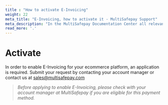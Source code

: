 ```yaml
---
title : "How to activate E-Invoicing"
weight: 22
meta_title: "E-Invoicing, how to activate it - MultiSafepay Support"
meta_description: "In the MultiSafepay Documentation Center all relevant information regarding our Plugins and API. As well as Support pages for Payment Method, Tools and General Questions. You can also find the contact details of our Support Team and Integration Team."
read_more: '.'
---
```

# Activate
In order to enable E-Invoicing for your ecommerce platform, an application is required. Submit your request by contacting your account manager or contact us at <sales@multisafepay.com>

>_Before applying to enable E-Invoicing, please check with your account manager at MultiSafepay if you are eligible for this payment method._

